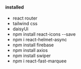 #### installed
- react router
- tailwind css
- daisyUi
- npm install react-icons --save
- npm i react-helmet-async
- npm install firebase
- npm install axios
- npm install swiper
- npm i react-fast-marquee




